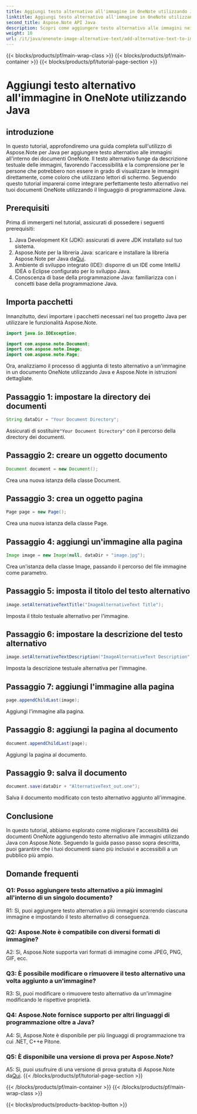 ```yaml
---
title: Aggiungi testo alternativo all'immagine in OneNote utilizzando Java
linktitle: Aggiungi testo alternativo all'immagine in OneNote utilizzando Java
second_title: Aspose.Note API Java
description: Scopri come aggiungere testo alternativo alle immagini nei documenti OneNote utilizzando Java con Aspose.Note, migliorando l'accessibilità e l'inclusività.
weight: 10
url: /it/java/onenote-image-alternative-text/add-alternative-text-to-image/
---
```


{{< blocks/products/pf/main-wrap-class >}}
{{< blocks/products/pf/main-container >}}
{{< blocks/products/pf/tutorial-page-section >}}

# Aggiungi testo alternativo all'immagine in OneNote utilizzando Java

## introduzione

In questo tutorial, approfondiremo una guida completa sull'utilizzo di Aspose.Note per Java per aggiungere testo alternativo alle immagini all'interno dei documenti OneNote. Il testo alternativo funge da descrizione testuale delle immagini, favorendo l'accessibilità e la comprensione per le persone che potrebbero non essere in grado di visualizzare le immagini direttamente, come coloro che utilizzano lettori di schermo. Seguendo questo tutorial imparerai come integrare perfettamente testo alternativo nei tuoi documenti OneNote utilizzando il linguaggio di programmazione Java.

## Prerequisiti

Prima di immergerti nel tutorial, assicurati di possedere i seguenti prerequisiti:

1. Java Development Kit (JDK): assicurati di avere JDK installato sul tuo sistema.
2.  Aspose.Note per la libreria Java: scaricare e installare la libreria Aspose.Note per Java da[Qui](https://releases.aspose.com/note/java/).
3. Ambiente di sviluppo integrato (IDE): disporre di un IDE come IntelliJ IDEA o Eclipse configurato per lo sviluppo Java.
4. Conoscenza di base della programmazione Java: familiarizza con i concetti base della programmazione Java.

## Importa pacchetti

Innanzitutto, devi importare i pacchetti necessari nel tuo progetto Java per utilizzare le funzionalità Aspose.Note.

```java
import java.io.IOException;

import com.aspose.note.Document;
import com.aspose.note.Image;
import com.aspose.note.Page;
```

Ora, analizziamo il processo di aggiunta di testo alternativo a un'immagine in un documento OneNote utilizzando Java e Aspose.Note in istruzioni dettagliate.

## Passaggio 1: impostare la directory dei documenti

```java
String dataDir = "Your Document Directory";
```

 Assicurati di sostituire`"Your Document Directory"` con il percorso della directory dei documenti.

## Passaggio 2: creare un oggetto documento

```java
Document document = new Document();
```

Crea una nuova istanza della classe Document.

## Passaggio 3: crea un oggetto pagina

```java
Page page = new Page();
```

Crea una nuova istanza della classe Page.

## Passaggio 4: aggiungi un'immagine alla pagina

```java
Image image = new Image(null, dataDir + "image.jpg");
```

Crea un'istanza della classe Image, passando il percorso del file immagine come parametro.

## Passaggio 5: imposta il titolo del testo alternativo

```java
image.setAlternativeTextTitle("ImageAlternativeText Title");
```

Imposta il titolo testuale alternativo per l'immagine.

## Passaggio 6: impostare la descrizione del testo alternativo

```java
image.setAlternativeTextDescription("ImageAlternativeText Description");
```

Imposta la descrizione testuale alternativa per l'immagine.

## Passaggio 7: aggiungi l'immagine alla pagina

```java
page.appendChildLast(image);
```

Aggiungi l'immagine alla pagina.

## Passaggio 8: aggiungi la pagina al documento

```java
document.appendChildLast(page);
```

Aggiungi la pagina al documento.

## Passaggio 9: salva il documento

```java
document.save(dataDir + "AlternativeText_out.one");
```

Salva il documento modificato con testo alternativo aggiunto all'immagine.

## Conclusione

In questo tutorial, abbiamo esplorato come migliorare l'accessibilità dei documenti OneNote aggiungendo testo alternativo alle immagini utilizzando Java con Aspose.Note. Seguendo la guida passo passo sopra descritta, puoi garantire che i tuoi documenti siano più inclusivi e accessibili a un pubblico più ampio.

## Domande frequenti

### Q1: Posso aggiungere testo alternativo a più immagini all'interno di un singolo documento?

R1: Sì, puoi aggiungere testo alternativo a più immagini scorrendo ciascuna immagine e impostando il testo alternativo di conseguenza.

### Q2: Aspose.Note è compatibile con diversi formati di immagine?

A2: Sì, Aspose.Note supporta vari formati di immagine come JPEG, PNG, GIF, ecc.

### Q3: È possibile modificare o rimuovere il testo alternativo una volta aggiunto a un'immagine?

R3: Sì, puoi modificare o rimuovere testo alternativo da un'immagine modificando le rispettive proprietà.

### Q4: Aspose.Note fornisce supporto per altri linguaggi di programmazione oltre a Java?

A4: Sì, Aspose.Note è disponibile per più linguaggi di programmazione tra cui .NET, C++e Pitone.

### Q5: È disponibile una versione di prova per Aspose.Note?

 A5: Sì, puoi usufruire di una versione di prova gratuita di Aspose.Note da[Qui](https://releases.aspose.com/).
{{< /blocks/products/pf/tutorial-page-section >}}

{{< /blocks/products/pf/main-container >}}
{{< /blocks/products/pf/main-wrap-class >}}

{{< blocks/products/products-backtop-button >}}
